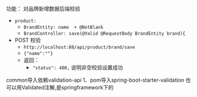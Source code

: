 功能： 对品牌新增数据后端校验
- `product: `
	- `BrandEntity: name  + @NotBlank `
	- `BrandController: save(@Valid @RequestBody BrandEntity brand){`
- POST 校验
	- `http://localhost:88/api/product/brand/save`
	- `{"name":""}`
	- 返回：
		- `"status": 400,` 说明非空校验设置成功


common导入依赖validation-api
1、pom导入spring-boot-starter-validation
也可以用Validated注解,是springframework下的